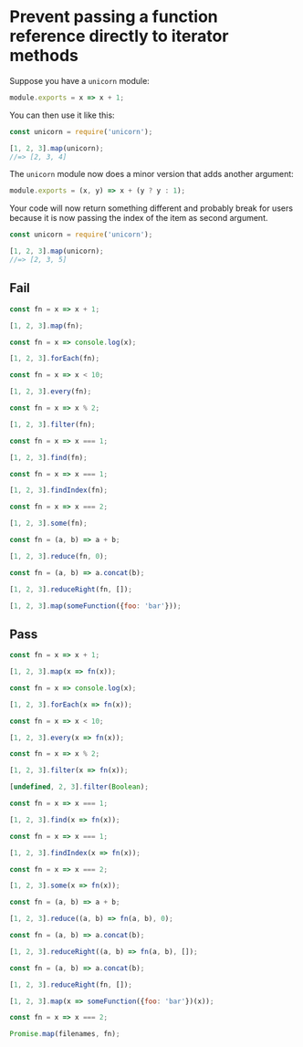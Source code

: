 # Prevent passing a function reference directly to iterator methods

Suppose you have a `unicorn` module:

```js
module.exports = x => x + 1;
```

You can then use it like this:

```js
const unicorn = require('unicorn');

[1, 2, 3].map(unicorn);
//=> [2, 3, 4]
```

The `unicorn` module now does a minor version that adds another argument:

```js
module.exports = (x, y) => x + (y ? y : 1);
```

Your code will now return something different and probably break for users because it is now passing the index of the item as second argument.

```js
const unicorn = require('unicorn');

[1, 2, 3].map(unicorn);
//=> [2, 3, 5]
```

## Fail

```js
const fn = x => x + 1;

[1, 2, 3].map(fn);
```

```js
const fn = x => console.log(x);

[1, 2, 3].forEach(fn);
```

```js
const fn = x => x < 10;

[1, 2, 3].every(fn);
```

```js
const fn = x => x % 2;

[1, 2, 3].filter(fn);
```

```js
const fn = x => x === 1;

[1, 2, 3].find(fn);
```

```js
const fn = x => x === 1;

[1, 2, 3].findIndex(fn);
```

```js
const fn = x => x === 2;

[1, 2, 3].some(fn);
```

```js
const fn = (a, b) => a + b;

[1, 2, 3].reduce(fn, 0);
```

```js
const fn = (a, b) => a.concat(b);

[1, 2, 3].reduceRight(fn, []);
```

```js
[1, 2, 3].map(someFunction({foo: 'bar'}));
```

## Pass

```js
const fn = x => x + 1;

[1, 2, 3].map(x => fn(x));
```

```js
const fn = x => console.log(x);

[1, 2, 3].forEach(x => fn(x));
```

```js
const fn = x => x < 10;

[1, 2, 3].every(x => fn(x));
```

```js
const fn = x => x % 2;

[1, 2, 3].filter(x => fn(x));
```

```js
[undefined, 2, 3].filter(Boolean);
```

```js
const fn = x => x === 1;

[1, 2, 3].find(x => fn(x));
```

```js
const fn = x => x === 1;

[1, 2, 3].findIndex(x => fn(x));
```

```js
const fn = x => x === 2;

[1, 2, 3].some(x => fn(x));
```

```js
const fn = (a, b) => a + b;

[1, 2, 3].reduce((a, b) => fn(a, b), 0);
```

```js
const fn = (a, b) => a.concat(b);

[1, 2, 3].reduceRight((a, b) => fn(a, b), []);
```

```js
const fn = (a, b) => a.concat(b);

[1, 2, 3].reduceRight(fn, []);
```

```js
[1, 2, 3].map(x => someFunction({foo: 'bar'})(x));
```

```js
const fn = x => x === 2;

Promise.map(filenames, fn);
```
